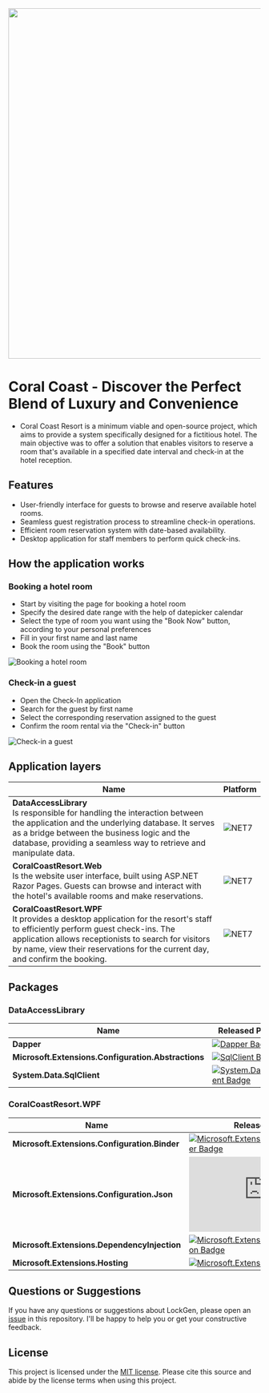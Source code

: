 <img src="https://github.com/petrisoralexandru/coral-coast-resort/assets/34144926/b3151f9b-98cd-47d7-8b89-7acd73b88460" width="700" height="700">

# Coral Coast - Discover the Perfect Blend of Luxury and Convenience
- Coral Coast Resort is a minimum viable and open-source project, which aims to provide a system specifically designed for a fictitious hotel. The main objective was to offer a solution that enables visitors to reserve a room that's available in a specified date interval and check-in at the hotel reception.

## Features
- User-friendly interface for guests to browse and reserve available hotel rooms.
- Seamless guest registration process to streamline check-in operations.
- Efficient room reservation system with date-based availability.
- Desktop application for staff members to perform quick check-ins.

## How the application works
### Booking a hotel room
- Start by visiting the page for booking a hotel room
- Specify the desired date range with the help of datepicker calendar
- Select the type of room you want using the "Book Now" button, according to your personal preferences
- Fill in your first name and last name
- Book the room using the "Book" button

![Booking a hotel room](https://github.com/petrisoralexandru/coral-coast-resort/assets/34144926/1d939847-57b5-4d1e-a163-a94fa84fedd2)

### Check-in a guest
- Open the Check-In application
- Search for the guest by first name
- Select the corresponding reservation assigned to the guest
- Confirm the room rental via the "Check-in" button 

![Check-in a guest](https://github.com/petrisoralexandru/coral-coast-resort/assets/34144926/ecec2bf3-3b5f-44f3-ac86-4a1cc846e89c)


## Application layers
| Name                                     | Platform |
|------------------------------------------|---------- |
| **DataAccessLibrary**<br />Is responsible for handling the interaction between the application and the underlying database. It serves as a bridge between the business logic and the database, providing a seamless way to retrieve and manipulate data. | ![NET7](https://img.shields.io/badge/.NET-7.0-purple) |
| **CoralCoastResort.Web**<br />Is the website user interface, built using ASP.NET Razor Pages. Guests can browse and interact with the hotel's available rooms and make reservations. | ![NET7](https://img.shields.io/badge/.NET-7.0-purple) |
| **CoralCoastResort.WPF**<br />It provides a desktop application for the resort's staff to efficiently perform guest check-ins. The application allows receptionists to search for visitors by name, view their reservations for the current day, and confirm the booking. | ![NET7](https://img.shields.io/badge/.NET-7.0-purple) |

## Packages
### DataAccessLibrary
| Name                                     | Released Package |
|------------------------------------------|------------------|
| **Dapper**                                 | [![Dapper Badge](https://img.shields.io/nuget/v/Dapper?color=purple)](https://www.nuget.org/packages/Dapper) |
| **Microsoft.Extensions.Configuration.Abstractions**                                 | [![SqlClient Badge](https://img.shields.io/nuget/v/Microsoft.Extensions.Configuration.Abstractions?color=purple)](https://www.nuget.org/packages/Microsoft.Extensions.Configuration.Abstractions) |
| **System.Data.SqlClient**                                 | [![System.Data.SqlClient Badge](https://img.shields.io/nuget/v/System.Data.SqlClient?color=purple)](https://www.nuget.org/packages/System.Data.SqlClient) |

### CoralCoastResort.WPF

| Name                                     | Released Package |
|------------------------------------------|------------------|
| **Microsoft.Extensions.Configuration.Binder**                                 | [![Microsoft.Extensions.Configuration.Binder Badge](https://img.shields.io/nuget/v/Microsoft.Extensions.Configuration.Binder?color=purple)](https://www.nuget.org/packages/Microsoft.Extensions.Configuration.Binder) |
| **Microsoft.Extensions.Configuration.Json**                                 | [![Microsoft.Extensions.Configuration.Json Badge](https://img.shields.io/nuget/v/Microsoft.Extensions.Configuration.Json?color=purple)](https://www.nuget.org/packages/Microsoft.Extensions.Configuration.Json) |
| **Microsoft.Extensions.DependencyInjection**                                 | [![Microsoft.Extensions.DependencyInjection Badge](https://img.shields.io/nuget/v/Microsoft.Extensions.DependencyInjection?color=purple)](https://www.nuget.org/packages/Microsoft.Extensions.DependencyInjection) |
| **Microsoft.Extensions.Hosting**                                 | [![Microsoft.Extensions.Hosting Badge](https://img.shields.io/nuget/v/Microsoft.Extensions.Hosting?color=purple)](https://www.nuget.org/packages/Microsoft.Extensions.Hosting) |


## Questions or Suggestions
If you have any questions or suggestions about LockGen, please open an [issue](https://github.com/petrisoralexandru/coral-coast-resort/issues) in this repository. I'll be happy to help you or get your constructive feedback.

## License
This project is licensed under the [MIT license](https://github.com/petrisoralexandru/coral-coast-resort/blob/main/LICENSE). Please cite this source and abide by the license terms when using this project.
